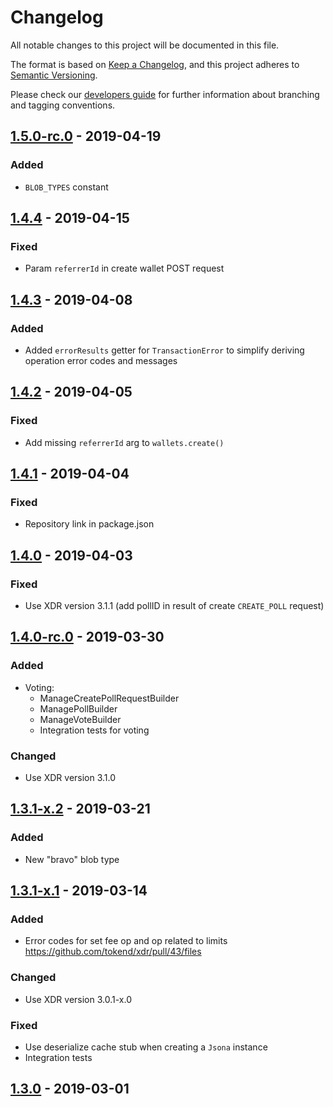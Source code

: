 # Changelog
All notable changes to this project will be documented in this file.

The format is based on [Keep a Changelog](https://keepachangelog.com/en/1.0.0/),
and this project adheres to [Semantic Versioning](https://semver.org/spec/v2.0.0.html).

Please check our [developers guide](https://gitlab.com/tokend/developers-guide)
for further information about branching and tagging conventions.

## [1.5.0-rc.0] - 2019-04-19
### Added
- `BLOB_TYPES` constant

## [1.4.4] - 2019-04-15
### Fixed
- Param `referrerId` in create wallet POST request

## [1.4.3] - 2019-04-08
### Added
- Added `errorResults` getter for `TransactionError` to simplify deriving operation error codes and messages

## [1.4.2] - 2019-04-05
### Fixed
- Add missing `referrerId` arg to `wallets.create()`

## [1.4.1] - 2019-04-04
### Fixed
- Repository link in package.json

## [1.4.0] - 2019-04-03
### Fixed
- Use XDR version 3.1.1 (add pollID in result of create `CREATE_POLL` request)

## [1.4.0-rc.0] - 2019-03-30
### Added
- Voting:
  - ManageCreatePollRequestBuilder
  - ManagePollBuilder
  - ManageVoteBuilder
  - Integration tests for voting

### Changed
- Use XDR version 3.1.0

## [1.3.1-x.2] - 2019-03-21
### Added
- New "bravo" blob type

## [1.3.1-x.1] - 2019-03-14
### Added
- Error codes for set fee op and op related to limits https://github.com/tokend/xdr/pull/43/files

### Changed
- Use XDR version 3.0.1-x.0

### Fixed
- Use deserialize cache stub when creating a `Jsona` instance
- Integration tests

## [1.3.0] - 2019-03-01

[Unreleased]: https://github.com/tokend/new-js-sdk/compare/1.5.0-rc.0...HEAD
[1.5.0-rc.0]: https://github.com/tokend/new-js-sdk/compare/1.4.4...1.5.0-rc.0
[1.4.4]: https://github.com/tokend/new-js-sdk/compare/1.4.3...1.4.4
[1.4.3]: https://github.com/tokend/new-js-sdk/compare/1.4.2...1.4.3
[1.4.2]: https://github.com/tokend/new-js-sdk/compare/1.4.1...1.4.2
[1.4.1]: https://github.com/tokend/new-js-sdk/compare/1.4.0...1.4.1
[1.4.0]: https://github.com/tokend/new-js-sdk/compare/1.4.0-rc.0...1.4.0
[1.4.0-rc.0]: https://github.com/tokend/new-js-sdk/compare/1.3.1-x.2...1.4.0-rc.0
[1.3.1-x.2]: https://github.com/tokend/new-js-sdk/compare/1.3.1-x.1...1.3.1-x.2
[1.3.1-x.1]: https://github.com/tokend/new-js-sdk/compare/1.3.0...1.3.1-x.1
[1.3.0]: https://github.com/tokend/new-js-sdk/releases/tag/1.3.0

